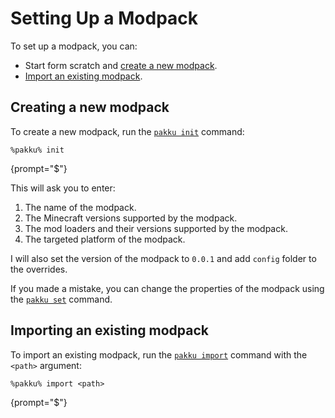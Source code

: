 # Setting Up a Modpack

To set up a modpack, you can:

- Start form scratch and [create a new modpack](#creating-a-new-modpack).
- [Import an existing modpack](#importing-an-existing-modpack).

## Creating a new modpack

To create a new modpack, run the [`pakku init`](pakku-init.md) command:

```
%pakku% init
```
{prompt="$"}

This will ask you to enter:

1. The name of the modpack.
2. The Minecraft versions supported by the modpack.
3. The mod loaders and their versions supported by the modpack.
4. The targeted platform of the modpack.

I will also set the version of the modpack to `0.0.1` and add `config` folder to the overrides.

If you made a mistake, you can change the properties of the modpack
using the [`pakku set`](pakku-set.md) command.

## Importing an existing modpack
To import an existing modpack, run the [`pakku import`](pakku-import.md) command with the `<path>` argument:

```
%pakku% import <path>
```
{prompt="$"}

